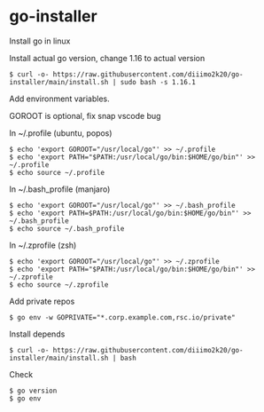 # go-installer
Install go in linux

Install actual go version, change 1.16 to actual version 
    
    $ curl -o- https://raw.githubusercontent.com/diiimo2k20/go-installer/main/install.sh | sudo bash -s 1.16.1

Add environment variables.

GOROOT is optional, fix snap vscode bug

In  ~/.profile (ubuntu, popos)

    $ echo 'export GOROOT="/usr/local/go"' >> ~/.profile 
    $ echo 'export PATH="$PATH:/usr/local/go/bin:$HOME/go/bin"' >> ~/.profile
    $ echo source ~/.profile

In  ~/.bash_profile (manjaro)

    $ echo 'export GOROOT="/usr/local/go"' >> ~/.bash_profile 
    $ echo 'export PATH=$PATH:/usr/local/go/bin:$HOME/go/bin"' >> ~/.bash_profile
    $ echo source ~/.bash_profile

In  ~/.zprofile (zsh)

    $ echo 'export GOROOT="/usr/local/go"' >> ~/.zprofile
    $ echo 'export PATH="$PATH:/usr/local/go/bin:$HOME/go/bin"' >> ~/.zprofile
    $ echo source ~/.zprofile
    
Add private repos

    $ go env -w GOPRIVATE="*.corp.example.com,rsc.io/private"

Install depends

    $ curl -o- https://raw.githubusercontent.com/diiimo2k20/go-installer/main/install.sh | bash

Check 

    $ go version
    $ go env
